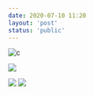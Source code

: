 ```yaml
---
date: 2020-07-10 11:20
layout: 'post'
status: 'public'
---
```


![c](https://cdn.pixabay.com/photo/2020/01/20/20/58/building-4781384_1280.jpg)

![](https://cdn.pixabay.com/photo/2020/07/11/06/36/poppies-5392907_1280.jpg)

![](https://cdn.pixabay.com/photo/2020/07/08/08/07/daisy-5383056_1280.jpg)
![](https://cdn.pixabay.com/photo/2020/07/08/08/07/daisy-5383056__480.jpg)


